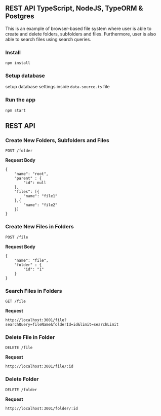 ## REST API TypeScript, NodeJS, TypeORM & Postgres

This is an example of browser-based file system where user is able to create and delete folders, subfolders and files. Furthermore, user is also able to search files using search queries.

### Install

```
npm install
```

### Setup database

setup database settings inside `data-source.ts` file

### Run the app

```
npm start
```

## REST API

### Create New Folders, Subfolders and Files

`POST /folder`

**Request Body**

```
{
    "name": "root",
    "parent" : {
        "id": null
    },
    "files": [{
        "name": "file1"
    },{
        "name": "file2"
    }]
}

```

### Create New Files in Folders

`POST /file`

**Request Body**

```
{
    "name": "file",
    "folder" : {
        "id": "1"
    }
}
```

### Search Files in Folders

`GET /file`

**Request**

```
http://localhost:3001/file?searchQuery=fileName&folderId=id&limit=searchLimit
```

### Delete File in Folder

`DELETE /file`

**Request**

```
http://localhost:3001/file/:id
```

### Delete Folder

`DELETE /folder`

**Request**

```
http://localhost:3001/folder/:id
```
